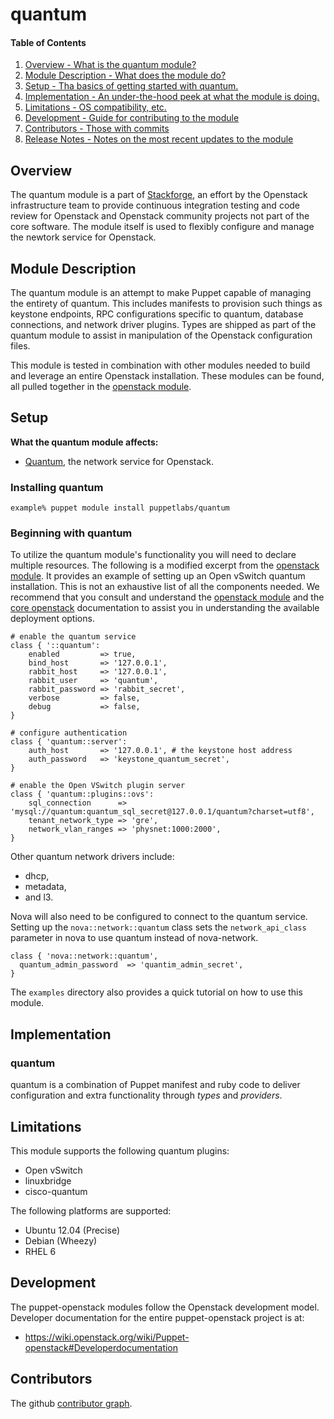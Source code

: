 quantum
===================================

#### Table of Contents

1. [Overview - What is the quantum module?](#overview)
2. [Module Description - What does the module do?](#module-description)
3. [Setup - Tha basics of getting started with quantum.](#setup)
4. [Implementation - An under-the-hood peek at what the module is doing.](#implementation)
5. [Limitations - OS compatibility, etc.](#limitations)
6. [Development - Guide for contributing to the module](#development)
7. [Contributors - Those with commits](#contributors)
8. [Release Notes - Notes on the most recent updates to the module](#release-notes)

Overview
--------

The quantum module is a part of [Stackforge](https://github.com/stackforge), an effort by the Openstack infrastructure team to provide continuous integration testing and code review for Openstack and Openstack community projects not part of the core software. The module itself is used to flexibly configure and manage the newtork service for Openstack.

Module Description
------------------

The quantum module is an attempt to make Puppet capable of managing the entirety of quantum. This includes manifests to provision such things as keystone endpoints, RPC configurations specific to quantum, database connections, and network driver plugins. Types are shipped as part of the quantum module to assist in manipulation of the Openstack configuration files.

This module is tested in combination with other modules needed to build and leverage an entire Openstack installation. These modules can be found, all pulled together in the [openstack module](https://github.com/stackforge/puppet-openstack).

Setup
-----

**What the quantum module affects:**

* [Quantum](https://wiki.openstack.org/wiki/Quantum), the network service for Openstack.

### Installing quantum

    example% puppet module install puppetlabs/quantum

### Beginning with quantum

To utilize the quantum module's functionality you will need to declare multiple resources. The following is a modified excerpt from the [openstack module](httpd://github.com/stackforge/puppet-openstack). It provides an example of setting up an Open vSwitch quantum installation. This is not an exhaustive list of all the components needed. We recommend that you consult and understand the [openstack module](https://github.com/stackforge/puppet-openstack) and the [core openstack](http://docs.openstack.org) documentation to assist you in understanding the available deployment options.

```puppet
# enable the quantum service
class { '::quantum':
    enabled         => true,
    bind_host       => '127.0.0.1',
    rabbit_host     => '127.0.0.1',
    rabbit_user     => 'quantum',
    rabbit_password => 'rabbit_secret',
    verbose         => false,
    debug           => false,
}

# configure authentication
class { 'quantum::server':
    auth_host       => '127.0.0.1', # the keystone host address
    auth_password   => 'keystone_quantum_secret',
}

# enable the Open VSwitch plugin server
class { 'quantum::plugins::ovs':
    sql_connection      => 'mysql://quantum:quantum_sql_secret@127.0.0.1/quantum?charset=utf8',
    tenant_network_type => 'gre',
    network_vlan_ranges => 'physnet:1000:2000',
}
```

Other quantum network drivers include:

* dhcp,
* metadata,
* and l3.

Nova will also need to be configured to connect to the quantum service. Setting up the `nova::network::quantum` class sets
the `network_api_class` parameter in nova to use quantum instead of nova-network.

```puppet
class { 'nova::network::quantum',
  quantum_admin_password  => 'quantim_admin_secret',
}
```


The `examples` directory also provides a quick tutorial on how to use this module.

Implementation
--------------

### quantum

quantum is a combination of Puppet manifest and ruby code to deliver configuration and extra functionality through *types* and *providers*.


Limitations
-----------

This module supports the following quantum plugins:

* Open vSwitch
* linuxbridge
* cisco-quantum

The following platforms are supported:

* Ubuntu 12.04 (Precise)
* Debian (Wheezy)
* RHEL 6

Development
-----------

The puppet-openstack modules follow the Openstack development model. Developer documentation for the entire puppet-openstack project is at:

* https://wiki.openstack.org/wiki/Puppet-openstack#Developerdocumentation

Contributors
------------
The github [contributor graph](https://github.com/stackforge/puppet-quantum/graphs/contributors).
